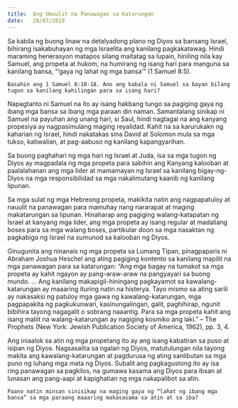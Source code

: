 ```yaml
---
title:  Ang Umuulit na Panawagan sa Katarungan
date:   28/07/2019
---
```


Sa kabila ng buong linaw na detalyadong plano ng Diyos sa bansang Israel, bihirang isakabuhayan ng mga Israelita ang kanilang pagkakatawag. Hindi maraming henerasyon matapos silang maitatag sa lupain, hiniling nila kay Samuel, ang propeta at hukom, na humirang ng isang hari para manguna sa kanilang bansa, “’gaya ng lahat ng mga bansa’” (1 Samuel 8:5).

`Basahin ang 1 Samuel 8:10-18. Ano ang babala ni Samuel sa bayan bilang tugon sa kanilang kahilingan para sa isang hari?`

Napagtanto ni Samuel na ito ay isang hakbang tungo sa pagiging gaya ng ibang mga bansa sa ibang mga paraan din naman. Samantalang sinikap ni Samuel na payuhan ang unang hari, si Saul, hindi nagtagal na ang kanyang propesiya ay nagpasimulang maging reyalidad. Kahit na sa karurukakn ng kaharian ng Israel, hindi nakatakas sina David at Solomon mula sa mga tukso, katiwalian, at pag-aabuso ng kanilang kapangyarihan.

Sa buong paghahari ng mga hari ng Israel at Juda, isa sa mga tugon ng Diyos ay magpadala ng mga propeta para sabihin ang Kanyang kalooban at paalalahanan ang mga lider at mamamayan ng Israel sa kanilang bigay-ng-Diyos na mga responsibilidad sa mga nakalimutang kaanib ng kanilang lipunan.

Sa mga sulat ng mga Hebreong propeta, makikita natin ang nagpapatuloy at nauulit na panawagan para mamuhay nang nararapat at maging makatarungan sa lipunan. Hinaharap ang pagiging walang-katapatan ng Israel at kanyang mga lider, ang mga propeta ay isang regular at madaliang boses para sa mga walang boses, partikular doon sa mga nasaktan ng pagkabigo ng Israel na sumunod sa kalooban ng Diyos.

Ginugunita ang ninanais ng mga propeta sa Lumang Tipan, pinagpaparis ni Abraham Joshua Heschel ang ating pagiging kontento sa kanilang mapilit na mga panawagan para sa katarungan: “Ang mga bagay na tumakot sa mga propeta ay kahit ngayon ay pang-araw-araw na pangyayari sa buong mundo. … Ang kanilang makapigil-hiningang pagkayamot sa kawalang-katarungan ay maaaring ituring natin na histerya. Tayo mismo sa ating sarili ay nakasaksi ng patuloy mga gawa ng kawalang-katarungan, mga pagpapakita ng pagkukunwari, kasinungalingan, galit, paghihirap, ngunit bibihira tayong nagagalit o sobrang naaantig. Para sa mga propeta kahit ang isang maliit na walang-katarungan ay nagiging kosmiko ang laki.” – The Prophets (New York: Jewish Publication Society of America, 1962), pp. 3, 4.

Ang iniaalok sa atin ng mga propetang ito ay ang isang kabatiran sa puso at isipan ng Diyos. Nagsasalita sa ngalan ng Diyos, matutulungan nila tayong makita ang kawalang-katarungan at pagdurusa ng ating sanlibutan sa mga puno ng luhang mga mata ng Diyos. Subalit ang pagkagustong ito ay isa ring panawagan sa pagkilos, na gumawa kasama ang Diyos para ibsan at lunasan ang pang-aapi at kapighatian ng mga nakapalibot sa atin.

`Paano natin minsan sinisikap na maging gaya ng “lahat ng ibang mga bansa” sa mga paraang maaaring makasasama sa atin at sa iba?`